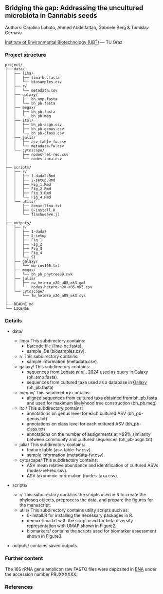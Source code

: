 ## Bridging the gap: Addressing the uncultured microbiota in Cannabis seeds

Authors: Carolina Lobato, Ahmed Abdelfattah, Gabriele Berg & Tomislav Cernava

[Institute of Environmental Biotechnology (UBT)](https://www.tugraz.at/institute/ubt/home/) — TU Graz

### Project structure
```text
project/
├── data/
│   ├── lima/
│   │   ├── lima-bc.fasta
│   │   └── biosamples.csv
│   ├── r/
│   │   └── metadata.csv
│   ├── galaxy/
│   │   ├── bh_amp.fasta
│   │   └── bh_pb.fasta
│   ├── megax/
│   │   ├── bh_pb.fasta
│   │   └── bh_pb.meg
│   ├── itol/
│   │   ├── bh_pb-asgn.csv
│   │   ├── bh_pb-genus.csv
│   │   └── bh_pb-class.csv
│   ├── julia/
│   │   ├── asv-table-fw.csv
│   │   └── metadata-fw.csv
│   └── cytoscape/
│       ├── nodes-rel-rec.csv
│       └── nodes-taxa.csv
│
├── scripts/
│   ├── r/
│   │   ├── 1-dada2.Rmd
│   │   ├── 2-setup.Rmd
│   │   ├── Fig_1.Rmd
│   │   ├── Fig_2.Rmd
│   │   ├── Fig_3.Rmd
│   │   └── Fig_4.Rmd
│   └── utils/
│       ├── demux-lima.txt
│       ├── 0-install.R 
│       └── flashweave.jl
│
├── outputs/       
│   ├── r/
│   │   ├── 1-dada2
│   │   ├── 2-setup
│   │   ├── Fig_1
│   │   ├── Fig_2
│   │   ├── Fig_3
│   │   ├── Fig_4
│   │   └── SI
│   ├── galaxy/
│   │   └── mb-cov100.txt
│   ├── megax/
│   │   └── bh_pb_phytree99.nwk
│   ├── julia/
│   │   ├── nw_hetero_n20_a05_mk3.gml
│   │   └── nodes-hetero-n20-a05-mk3.csv
│   └── cytoscape/
│       └── fw_hetero_n20_a05_mk3.cys
│
├── README.md
└── LICENSE
```

### Details   
- data/
  - lima/  This subdirectory contains:
      - barcode file (lima-bc.fasta).
      - sample IDs (biosamples.csv).
  - r/  This subdirectory contains:
      - sample information (metadata.csv).
  - galaxy/  This subdirectory contains:
      - sequences from [Lobato *et al*., 2024](https://doi.org/10.1186/s40168-024-01951-5) used as query in [Galaxy](https://usegalaxy.org/) (bh_amp.fasta).
      - sequences from cultured taxa used as a database in [Galaxy](https://usegalaxy.org/) (bh_pb.fasta)
  - megax/  This subdirectory contains:
      - aligned sequences from cultured taxa obtained from bh_pb.fasta and used for maximum likelyhood tree construction (bh_pb.meg)
  - itol/  This subdirectory contains:
      - annotations on genus level for each cultured ASV (bh_pb-genus.txt)
      - annotations on class level for each cultured ASV (bh_pb-class.txt)
      - annotations on the number of assignments at >99% similarity between community and cultured sequences (bh_pb-asgn.txt)
  - julia/  This subdirectory contains:
      - feature table (asv-table-fw.csv).
      - sample information (metadata-fw.csv).
  - cytoscape/  This subdirectory contains:
      - ASV mean relative abundance and identification of cultured ASVs (nodes-rel-rec.csv).
      - ASV taxonomic information (nodes-taxa.csv).

- scripts/
  - r/  This subdirectory contains the scripts used in R to create the phyloseq objects, preprocess the data, and prepare the figures for the manuscript.    
  -  utils/  This subdirectory contains utility scripts such as:
      - 0-install.R for installing the necessary packages in R.
      - demux-lima.txt with the script used for beta diversity representation with UMAP shown in Figure2.
      - biomarkers/ contains the scripts used for biomarker assessment shown in Figure3.
   
- outputs/ contains saved outputs.
   
### Further content
The 16S rRNA gene amplicon raw FASTQ files were deposited in [ENA](https://www.ebi.ac.uk/ena) under the accession number PRJXXXXXX.

### References
